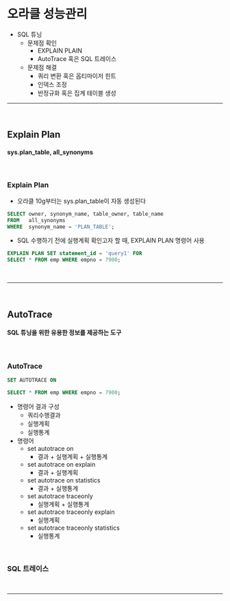 # 오라클 성능관리
> 
* SQL 튜닝
  * 문제점 확인
    * EXPLAIN PLAIN
    * AutoTrace 혹은 SQL 트레이스
  * 문제점 해결
    * 쿼리 변환 혹은 옵티마이저 힌트 
    * 인덱스 조정
    * 반정규화 혹은 집계 테이블 생성

<hr>
<br>

## Explain Plan
#### sys.plan_table, all_synonyms

<br>

### Explain Plan
* 오라클 10g부터는 sys.plan_table이 자동 생성된다
```sql
SELECT owner, synonym_name, table_owner, table_name
FROM   all_synonyms
WHERE  synonym_name = 'PLAN_TABLE';
```

* SQL 수행하기 전에 실행계획 확인고자 할 때, EXPLAIN PLAN 명령어 사용
```sql
EXPLAIN PLAN SET statement_id = 'query1' FOR
SELECT * FROM emp WHERE empno = 7900;
```

<br>
<hr>
<br>

## AutoTrace
#### SQL 튜닝을 위한 유용한 정보를 제공하는 도구

<br>

### AutoTrace
```sql
SET AUTOTRACE ON

SELECT * FROM emp WHERE empno = 7900;
```
* 명령어 결과 구성
  * 쿼리수행결과
  * 실행계획
  * 실행통계
* 명령어
  * set autotrace on
    * 결과 + 실행계획 + 실행통계
  * set autotrace on explain
    * 결과 + 실행계획
  * set autotrace on statistics
    * 결과 + 실행통계
  * set autotrace traceonly
    * 실행계획 + 실행통계
  * set autotrace traceonly explain
    * 실행계획
  * set autotrace traceonly statistics
    * 실행통계

<br>

### SQL 트레이스

<br>
<hr>
<br>
